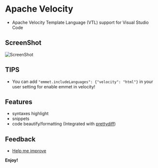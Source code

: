 # Apache Velocity

- Apache Velocity Template Language (VTL) support for Visual Studio Code

## ScreenShot

![ScreenShot](https://s26.postimg.org/j656uhajd/WX20170909-010112_2x.png)

## TIPS

- You can add `"emmet.includeLanguages": {"velocity": "html"}` in your user setting for enable emmet in velocity!

## Features

- syntaxes highlight
- snippets
- code beautify/formatting (Integrated with [prettydiff](http://prettydiff.com/))

## Feedback

- [Help me improve](https://github.com/luqimin/tinyvm/issues)

**Enjoy!**